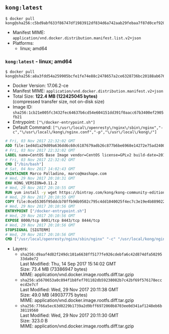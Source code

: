 ## `kong:latest`

```console
$ docker pull kong@sha256:c5bd9abf633f86747df1983912df834d6a742aab29febaa7f87d0cef920cd4f7
```

-	Manifest MIME: `application/vnd.docker.distribution.manifest.list.v2+json`
-	Platforms:
	-	linux; amd64

### `kong:latest` - linux; amd64

```console
$ docker pull kong@sha256:a8a3fdd54a259905bcfe1fe74e88c2478657a2ce6328736bc20188ab67683e71
```

-	Docker Version: 17.06.2-ce
-	Manifest MIME: `application/vnd.docker.distribution.manifest.v2+json`
-	Total Size: **122.4 MB (122425045 bytes)**  
	(compressed transfer size, not on-disk size)
-	Image ID: `sha256:1cb21e005fc3432fec64637b6cd54e604151dd391f0aacc67b3400ef2905fb21`
-	Entrypoint: `["\/docker-entrypoint.sh"]`
-	Default Command: `["\/usr\/local\/openresty\/nginx\/sbin\/nginx","-c","\/usr\/local\/kong\/nginx.conf","-p","\/usr\/local\/kong\/"]`

```dockerfile
# Fri, 03 Nov 2017 22:32:02 GMT
ADD file:1ed4d1a29d09a636dd6c60c6187679adb26c877b6be6968e14272e75ad240073 in / 
# Fri, 03 Nov 2017 22:32:02 GMT
LABEL name=CentOS Base Image vendor=CentOS license=GPLv2 build-date=20170911
# Fri, 03 Nov 2017 22:32:02 GMT
CMD ["/bin/bash"]
# Sat, 04 Nov 2017 14:02:43 GMT
MAINTAINER Marco Palladino, marco@mashape.com
# Wed, 29 Nov 2017 20:10:31 GMT
ENV KONG_VERSION=0.11.2
# Wed, 29 Nov 2017 20:10:55 GMT
RUN yum install -y wget https://bintray.com/kong/kong-community-edition-rpm/download_file?file_path=dists%2Fkong-community-edition-$KONG_VERSION.el7.noarch.rpm &&     yum clean all
# Wed, 29 Nov 2017 20:10:55 GMT
COPY file:0ce55305f95ddcb78ffb96b9502c795c4dd1040025f4ec7c3e19e4b889022b90 in /docker-entrypoint.sh 
# Wed, 29 Nov 2017 20:10:56 GMT
ENTRYPOINT ["/docker-entrypoint.sh"]
# Wed, 29 Nov 2017 20:10:56 GMT
EXPOSE 8000/tcp 8001/tcp 8443/tcp 8444/tcp
# Wed, 29 Nov 2017 20:10:56 GMT
STOPSIGNAL [SIGTERM]
# Wed, 29 Nov 2017 20:10:56 GMT
CMD ["/usr/local/openresty/nginx/sbin/nginx" "-c" "/usr/local/kong/nginx.conf" "-p" "/usr/local/kong/"]
```

-	Layers:
	-	`sha256:d9aaf4d82f249dc101a6638ff5177fe926cdebfa6c42d874dfa5029533da0e72`  
		Last Modified: Thu, 14 Sep 2017 15:14:02 GMT  
		Size: 73.4 MB (73386947 bytes)  
		MIME: application/vnd.docker.image.rootfs.diff.tar.gzip
	-	`sha256:a5670653a0c894f1b8fef701102db59238082b7c42bf69f576178eccecd2e7cf`  
		Last Modified: Wed, 29 Nov 2017 20:11:38 GMT  
		Size: 49.0 MB (49037775 bytes)  
		MIME: application/vnd.docker.image.rootfs.diff.tar.gzip
	-	`sha256:7766a5ec63d0229b1739a2d9bff6972060b8703ee0d341af1248eb6b38119560`  
		Last Modified: Wed, 29 Nov 2017 20:11:30 GMT  
		Size: 323.0 B  
		MIME: application/vnd.docker.image.rootfs.diff.tar.gzip
